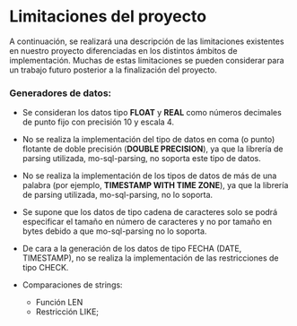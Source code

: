 # Limitaciones del proyecto

A continuación, se realizará una descripción de las limitaciones existentes en nuestro proyecto diferenciadas en los 
distintos ámbitos de implementación.
Muchas de estas limitaciones se pueden considerar para un trabajo futuro posterior a la finalización del proyecto.


### Generadores de datos:

- Se consideran los datos tipo **FLOAT** y **REAL** como números decimales de punto fijo con precisión 10 y escala 4.
- No se realiza la implementación del tipo de datos en coma (o punto) flotante de doble precisión (**DOUBLE PRECISION**), 
ya que la librería de parsing utilizada, mo-sql-parsing, no soporta este tipo de datos.
- No se realiza la implementación de los tipos de datos de más de una palabra (por ejemplo, **TIMESTAMP WITH TIME ZONE**),
ya que la librería de parsing utilizada, mo-sql-parsing, no lo soporta.
- Se supone que los datos de tipo cadena de caracteres solo se podrá especificar el tamaño en número de caracteres y no
por tamaño en bytes debido a que mo-sql-parsing no lo soporta.
- De cara a la generación de los datos de tipo FECHA (DATE, TIMESTAMP), no se realiza la implementación de las restricciones de tipo CHECK.


- Comparaciones de strings: 
  - Función LEN
  - Restricción LIKE;

